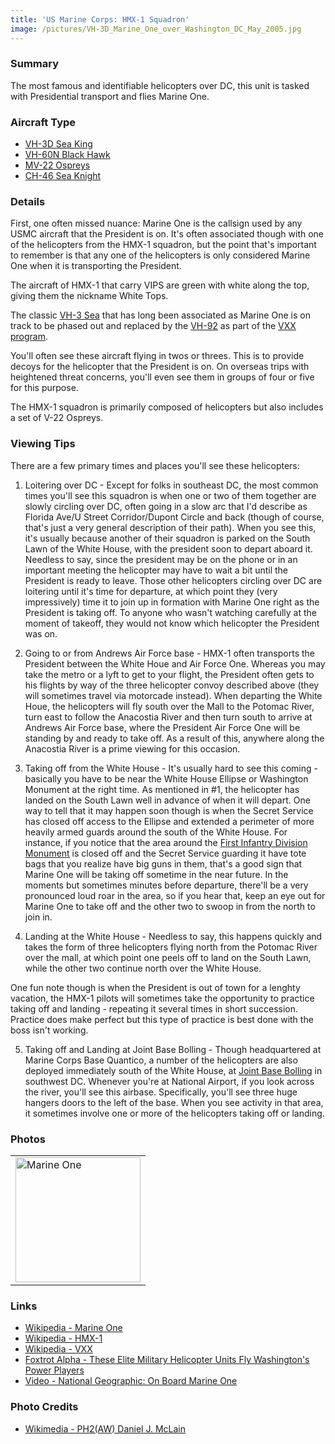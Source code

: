 ```yaml
---
title: 'US Marine Corps: HMX-1 Squadron'
image: /pictures/VH-3D_Marine_One_over_Washington_DC_May_2005.jpg
---
```


### Summary

The most famous and identifiable helicopters over DC, this unit is tasked with Presidential transport and flies Marine One.

### Aircraft Type
* [VH-3D Sea King](https://en.wikipedia.org/wiki/Sikorsky_SH-3_Sea_King)
* [VH-60N Black Hawk](https://en.wikipedia.org/wiki/Sikorsky_UH-60_Black_Hawk)
* [MV-22 Ospreys](https://en.wikipedia.org/wiki/Bell_Boeing_V-22_Osprey)
* [CH-46 Sea Knight](https://en.wikipedia.org/wiki/Boeing_Vertol_CH-46_Sea_Knight#United_States)

### Details

First, one often missed nuance: Marine One is the callsign used by any USMC aircraft that the President is on.  It's often associated though with one of the helicopters from the HMX-1 squadron, but the point that's important to remember is that any one of the helicopters is only considered Marine One when it is transporting the President.

The aircraft of HMX-1 that carry VIPS are green with white along the top, giving them the nickname White Tops.

The classic [VH-3 Sea](https://en.wikipedia.org/wiki/Sikorsky_SH-3_Sea_King) that has long been associated as Marine One is on track to be phased out and replaced by the [VH-92](https://en.wikipedia.org/wiki/Sikorsky_VH-92) as part of the [VXX program](https://en.wikipedia.org/wiki/VXX).

You'll often see these aircraft flying in twos or threes.  This is to provide decoys for the helicopter that the President is on.  On overseas trips with heightened threat concerns, you'll even see them in groups of four or five for this purpose.

The HMX-1 squadron is primarily composed of helicopters but also includes a set of V-22 Ospreys. 

### Viewing Tips 

There are a few primary times and places you'll see these helicopters:  

1) Loitering over DC - Except for folks in southeast DC, the most common times you'll see this squadron is when one or two of them together are slowly circling over DC, often going in a slow arc that I'd describe as Florida Ave/U Street Corridor/Dupont Circle and back (though of course, that's just a very general description of their path).  When you see this, it's usually because another of their squadron is parked on the South Lawn of the White House, with the president soon to depart aboard it.  Needless to say, since the president may be on the phone or in an important meeting the helicopter may have to wait a bit until the President is ready to leave.  Those other helicopters circling over DC are loitering until it's time for departure, at which point they (very impressively) time it to join up in formation with Marine One right as the President is taking off. To anyone who wasn't watching carefully at the moment of takeoff, they would not know which helicopter the President was on.

2) Going to or from Andrews Air Force base - HMX-1 often transports the President between the White Houe and Air Force One.  Whereas you may take the metro or a lyft to get to your flight, the President often gets to his flights by way of the three helicopter convoy described above (they will sometimes travel via motorcade instead).  When departing the White Houe, the helicopters will fly south over the Mall to the Potomac River, turn east to follow the Anacostia River and then turn south to arrive at Andrews Air Force base, where the President Air Force One will be standing by and ready to take off.  As a result of this, anywhere along the Anacostia River is a prime viewing for this occasion. 

3) Taking off from the White House - It's usually hard to see this coming - basically you have to be near the White House Ellipse or Washington Monument at the right time.  As mentioned in #1, the helicopter has landed on the South Lawn well in advance of when it will depart.  One way to tell that it may happen soon though is when the Secret Service has closed off access to the Ellipse and extended a perimeter of more heavily armed guards around the south of the White House.  For instance, if you notice that the area around the [First Infantry Division Monument](https://www.google.com/maps/place/First+Infantry+Division+Monument/@38.8947331,-77.0367577,17z/data=!4m5!3m4!1s0x89b7b7a3519a46e7:0xd1838fee6609ec20!8m2!3d38.8961594!4d-77.0387057) is closed off and the Secret Service guarding it have tote bags that you realize have big guns in them, that's a good sign that Marine One will be taking off sometime in the near future.  In the moments but sometimes minutes before departure, there'll be a very pronounced loud roar in the area, so if you hear that, keep an eye out for Marine One to take off and the other two to swoop in from the north to join in.  

4) Landing at the White House - Needless to say, this happens quickly and takes the form of three helicopters flying north from the Potomac River over the mall, at which point one peels off to land on the South Lawn, while the other two continue north over the White House.  

One fun note though is when the President is out of town for a lenghty vacation, the HMX-1 pilots will sometimes take the opportunity to practice taking off and landing - repeating it several times in short succession.  Practice does make perfect but this type of practice is best done with the boss isn't working.  

5) Taking off and Landing at Joint Base Bolling - Though headquartered at Marine Corps Base Quantico, a number of the helicopters are also deployed immediately south of the White House, at [Joint Base Bolling](https://en.wikipedia.org/wiki/Joint_Base_Anacostia%E2%80%93Bolling) in southwest DC.  Whenever you're at National Airport, if you look across the river, you'll see this airbase.  Specifically, you'll see three huge hangers doors to the left of the base.  When you see activity in that area, it sometimes involve one or more of the helicopters taking off or landing.


### Photos 

<table style="width:100%">
  <tr>
    <td><img src="https://helicoptersofdc.com/pictures/VH-3D_Marine_One_over_Washington_DC_May_2005.jpg" alt="Marine One" width="200"></td>
  </tr>
  </table>
  
### Links
* [Wikipedia - Marine One](https://en.wikipedia.org/wiki/Marine_One)
* [Wikipedia - HMX-1](https://en.wikipedia.org/wiki/HMX-1)
* [Wikipedia - VXX](https://en.wikipedia.org/wiki/VXX)
* [Foxtrot Alpha - These Elite Military Helicopter Units Fly Washington's Power Players](https://foxtrotalpha.jalopnik.com/these-elite-military-helicopter-units-fly-washingtons-p-1704260996)
* [Video - National Geographic: On Board Marine One](https://www.youtube.com/watch?v=cFhrB-DkBnA)


### Photo Credits
* [Wikimedia - PH2(AW) Daniel J. McLain](https://en.wikipedia.org/wiki/Marine_One#/media/File:VH-3D_Marine_One_over_Washington_DC_May_2005.jpg)
